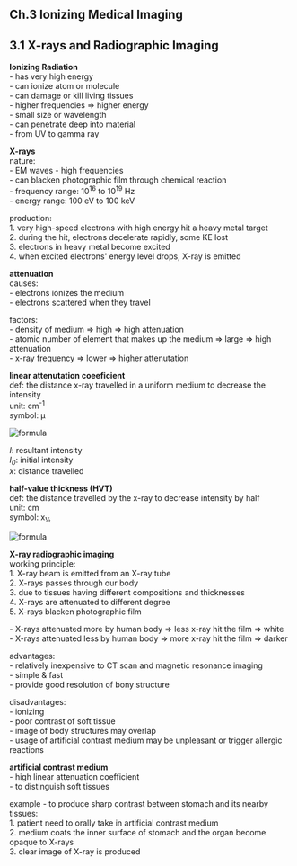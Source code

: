 ## Ch.3 Ionizing Medical Imaging

## 3.1 X-rays and Radiographic Imaging

**Ionizing Radiation**  
\- has very high energy  
\- can ionize atom or molecule  
\- can damage or kill living tissues  
\- higher frequencies => higher energy  
\- small size or wavelength  
\- can penetrate deep into material  
\- from UV to gamma ray  

**X-rays**  
nature:  
\- EM waves
\- high frequencies  
\- can blacken photographic film through chemical reaction  
\- frequency range: 10<sup>16</sup> to 10<sup>19</sup> Hz  
\- energy range: 100 eV to 100 keV  

production:  
1\. very high-speed electrons with high energy hit a heavy metal target  
2\. during the hit, electrons decelerate rapidly, some KE lost  
3\. electrons in heavy metal become excited  
4\. when excited electrons' energy level drops, X-ray is emitted  

**attenuation**  
causes:  
\- electrons ionizes the medium  
\- electrons scattered when they travel  

factors:  
\- density of medium => high => high attenuation  
\- atomic number of element that makes up the medium => large => high attenuation  
\- x-ray frequency => lower => higher attenutation  

**linear attenutation coeeficient**  
def: the distance x-ray travelled in a uniform medium to decrease the intensity  
unit: cm<sup>-1</sup>  
symbol: μ

![formula](https://render.githubusercontent.com/render/math?math=\LARGE\\\I=I_{0}\cdot\\\e^{\mu\\\x})  

*I*: resultant intensity  
*I<sub>0</sub>*: initial intensity  
*x*: distance travelled  

**half-value thickness (HVT)**  
def: the distance travelled by the x-ray to decrease intensity by half  
unit: cm  
symbol: x<sub>½</sub>  

![formula](https://render.githubusercontent.com/render/math?math=\LARGE\\\x_{{}^1/_{2}}=\frac{\ln2}{\mu})  

**X-ray radiographic imaging**  
working principle:  
1\. X-ray beam is emitted from an X-ray tube  
2\. X-rays passes through our body  
3\. due to tissues having different compositions and thicknesses  
4\. X-rays are attenuated to different degree  
5\. X-rays blacken photographic film  

\- X-rays attenuated more by human body => less x-ray hit the film => white  
\- X-rays attenuated less by human body => more x-ray hit the film => darker  

advantages:  
\- relatively inexpensive to CT scan and magnetic resonance imaging  
\- simple & fast  
\- provide good resolution of bony structure  

disadvantages:  
\- ionizing  
\- poor contrast of soft tissue  
\- image of body structures may overlap  
\- usage of artificial contrast medium may be unpleasant or trigger allergic reactions

**artificial contrast medium**  
\- high linear attenuation coefficient  
\- to distinguish soft tissues  

example - to produce sharp contrast between stomach and its nearby tissues:  
1\. patient need to orally take in artificial contrast medium  
2\. medium coats the inner surface of stomach and the organ become opaque to X-rays  
3\. clear image of X-ray is produced  
